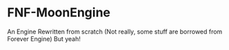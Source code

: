# FNF-MoonEngine
 An Engine Rewritten from scratch (Not really, some stuff are borrowed from Forever Engine) But yeah!
